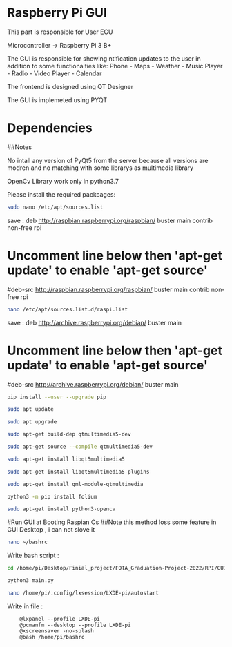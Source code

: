 # Raspberry Pi GUI
This part is responsible for User ECU

Microcontroller -> Raspberry Pi 3 B+

The GUI is responsible for showing ntification updates to the user
in addition to some functionalties like:
Phone - Maps - Weather - Music Player - Radio - Video Player - Calendar

The frontend is designed using QT Designer

The GUI is implemeted using PYQT

# Dependencies 
##Notes 

No intall any version of PyQt5 from the server because all versions are modren and no matching with some librarys as multimedia library

OpenCv Library work only in python3.7

Please install the required packcages:
```sh
sudo nano /etc/apt/sources.list
```
save : 
deb http://raspbian.raspberrypi.org/raspbian/ buster main contrib non-free rpi
# Uncomment line below then 'apt-get update' to enable 'apt-get source'
#deb-src http://raspbian.raspberrypi.org/raspbian/ buster main contrib non-free rpi

```sh
nano /etc/apt/sources.list.d/raspi.list
```
save : 
deb http://archive.raspberrypi.org/debian/ buster main
# Uncomment line below then 'apt-get update' to enable 'apt-get source'
#deb-src http://archive.raspberrypi.org/debian/ buster main

```sh
pip install --user --upgrade pip

sudo apt update

sudo apt upgrade 

sudo apt-get build-dep qtmultimedia5-dev

sudo apt-get source --compile qtmultimedia5-dev

sudo apt-get install libqt5multimedia5

sudo apt-get install libqt5multimedia5-plugins

sudo apt-get install qml-module-qtmultimedia

python3 -m pip install folium

sudo apt-get install python3-opencv 

```


#Run GUI at Booting Raspian Os 
##Note 
this method loss some feature in GUI Desktop , i can not slove it

```sh
nano ~/bashrc 
```
Write bash script : 

```sh
cd /home/pi/Desktop/Finial_project/FOTA_Graduation-Project-2022/RPI/GUI/Script 

python3 main.py

```

```sh
nano /home/pi/.config/lxsession/LXDE-pi/autostart

```
Write in file : 
```
	@lxpanel --profile LXDE-pi
	@pcmanfm --desktop --profile LXDE-pi
	@xscreensaver -no-splash
	@bash /home/pi/bashrc

```




